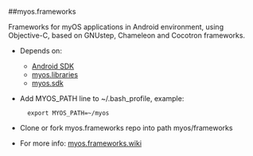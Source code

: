 ##myos.frameworks

Frameworks for myOS applications in Android environment, using Objective-C, based on GNUstep, Chameleon and Cocotron frameworks.

* Depends on:
  * [Android SDK](http://developer.android.com/sdk/index.html)
  * [myos.libraries](https://github.com/amraboelela/myos.libraries)
  * [myos.sdk](https://github.com/amraboelela/myos.sdk)
  
* Add MYOS_PATH line to ~/.bash_profile, example:

        export MYOS_PATH=~/myos
        
* Clone or fork myos.frameworks repo into path myos/frameworks
* For more info: [myos.frameworks.wiki](https://github.com/amraboelela/myos.frameworks/wiki)
